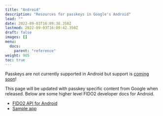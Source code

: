 ```yaml
---
title: "Android"
description: "Resources for passkeys in Google's Android"
lead: ""
date: 2022-09-03T16:09:38.358Z
lastmod: 2022-09-03T16:09:42.350Z
draft: false
images: []
menu:
  docs:
    parent: "reference"
weight: 905
toc: true
---
```


Passkeys are not currently supported in Android but support is [coming soon](/device-support/)!

This page will be updated with passkey specific content from Google when released. Below are some higher level FIDO2 developer docs for Android.

- [FIDO2 API for Android](https://developers.google.com/identity/fido/android/native-apps)
- [Sample app](https://github.com/android/security-samples/tree/master/Fido)
